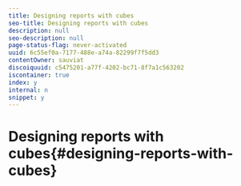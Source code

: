 ```yaml
---
title: Designing reports with cubes
seo-title: Designing reports with cubes
description: null
seo-description: null
page-status-flag: never-activated
uuid: 6c55ef0a-7177-488e-a74a-82299f7f5dd3
contentOwner: sauviat
discoiquuid: c5475201-a77f-4202-bc71-8f7a1c563202
iscontainer: true
index: y
internal: n
snippet: y
---
```


# Designing reports with cubes{#designing-reports-with-cubes}

